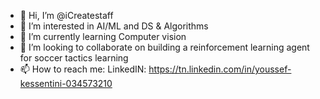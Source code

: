 - 👋 Hi, I’m @iCreatestaff
- 👀 I’m interested in AI/ML and DS & Algorithms 
- 🌱 I’m currently learning Computer vision 
- 💞️ I’m looking to collaborate on building a reinforcement learning agent for soccer tactics learning
- 📫 How to reach me: LinkedIN: https://tn.linkedin.com/in/youssef-kessentini-034573210

<!---
iCreatestaff/iCreatestaff is a ✨ special ✨ repository because its `README.md` (this file) appears on your GitHub profile.
You can click the Preview link to take a look at your changes.
--->
